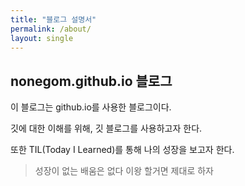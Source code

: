 ```yaml
---
title: "블로그 설명서"
permalink: /about/
layout: single
---
```


## nonegom.github.io 블로그

이 블로그는 github.io를 사용한 블로그이다.

깃에 대한 이해를 위해, 깃 블로그를 사용하고자 한다.

또한 TIL(Today I Learned)를 통해 나의 성장을 보고자 한다.

>성장이 없는 배움은 없다
>이왕 할거면 제대로 하자